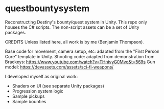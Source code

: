 # questbountysystem
Reconstructing Destiny's bounty/quest system in Unity.  This repo only houses the C# scripts.  The non-script assets can be a set of Unity packages.

CREDITS
Unless listed here, all work is by me (Benjamin Thompson).

Base code for movement, camera setup, etc: adapted from the "First Person Core" template in Unity.
Shooting code: adapted from demonstration from Brackeys: https://www.youtube.com/watch?v=THnivyG0Mvo&t=569s
Gun model: https://devassets.com/assets/sci-fi-weapons/

I developed myself as original work:
- Shaders on UI (see separate Unity packages)
- Progression system logic
- Sample pickups
- Sample bounties
